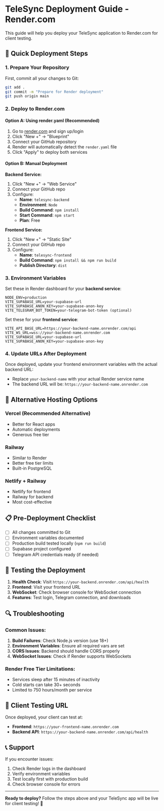 # TeleSync Deployment Guide - Render.com

This guide will help you deploy your TeleSync application to Render.com for client testing.

## 🚀 Quick Deployment Steps

### 1. **Prepare Your Repository**

First, commit all your changes to Git:

```bash
git add .
git commit -m "Prepare for Render deployment"
git push origin main
```

### 2. **Deploy to Render.com**

#### Option A: Using render.yaml (Recommended)
1. Go to [render.com](https://render.com) and sign up/login
2. Click "New +" → "Blueprint"
3. Connect your GitHub repository
4. Render will automatically detect the `render.yaml` file
5. Click "Apply" to deploy both services

#### Option B: Manual Deployment

**Backend Service:**
1. Click "New +" → "Web Service"
2. Connect your GitHub repo
3. Configure:
   - **Name**: `telesync-backend`
   - **Environment**: `Node`
   - **Build Command**: `npm install`
   - **Start Command**: `npm start`
   - **Plan**: Free

**Frontend Service:**
1. Click "New +" → "Static Site"
2. Connect your GitHub repo
3. Configure:
   - **Name**: `telesync-frontend`
   - **Build Command**: `npm install && npm run build`
   - **Publish Directory**: `dist`

### 3. **Environment Variables**

Set these in Render dashboard for your **backend service**:

```
NODE_ENV=production
VITE_SUPABASE_URL=your-supabase-url
VITE_SUPABASE_ANON_KEY=your-supabase-anon-key
VITE_TELEGRAM_BOT_TOKEN=your-telegram-bot-token (optional)
```

Set these for your **frontend service**:
```
VITE_API_BASE_URL=https://your-backend-name.onrender.com/api
VITE_WS_URL=wss://your-backend-name.onrender.com
VITE_SUPABASE_URL=your-supabase-url
VITE_SUPABASE_ANON_KEY=your-supabase-anon-key
```

### 4. **Update URLs After Deployment**

Once deployed, update your frontend environment variables with the actual backend URL:
- Replace `your-backend-name` with your actual Render service name
- The backend URL will be: `https://your-backend-name.onrender.com`

## 🔧 Alternative Hosting Options

### **Vercel (Recommended Alternative)**
- Better for React apps
- Automatic deployments
- Generous free tier

### **Railway**
- Similar to Render
- Better free tier limits
- Built-in PostgreSQL

### **Netlify + Railway**
- Netlify for frontend
- Railway for backend
- Most cost-effective

## 📋 Pre-Deployment Checklist

- [ ] All changes committed to Git
- [ ] Environment variables documented
- [ ] Production build tested locally (`npm run build`)
- [ ] Supabase project configured
- [ ] Telegram API credentials ready (if needed)

## 🧪 Testing the Deployment

1. **Health Check**: Visit `https://your-backend.onrender.com/api/health`
2. **Frontend**: Visit your frontend URL
3. **WebSocket**: Check browser console for WebSocket connection
4. **Features**: Test login, Telegram connection, and downloads

## 🔍 Troubleshooting

### Common Issues:

1. **Build Failures**: Check Node.js version (use 18+)
2. **Environment Variables**: Ensure all required vars are set
3. **CORS Issues**: Backend should handle CORS properly
4. **WebSocket Issues**: Check if Render supports WebSockets

### Render Free Tier Limitations:
- Services sleep after 15 minutes of inactivity
- Cold starts can take 30+ seconds
- Limited to 750 hours/month per service

## 🎯 Client Testing URL

Once deployed, your client can test at:
- **Frontend**: `https://your-frontend-name.onrender.com`
- **Backend API**: `https://your-backend-name.onrender.com/api/health`

## 📞 Support

If you encounter issues:
1. Check Render logs in the dashboard
2. Verify environment variables
3. Test locally first with production build
4. Check browser console for errors

---

**Ready to deploy?** Follow the steps above and your TeleSync app will be live for client testing! 🚀

